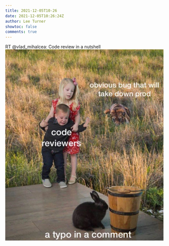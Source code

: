 ```yaml
---
title: 2021-12-05T10-26
date: 2021-12-05T10:26:24Z
author: Lee Turner
showtoc: false
comments: true
---
```


RT @vlad_mihalcea: Code review in a nutshell ![](/img/x//1467440208530624514-FF0_ghIWQAEuFMJ.jpg)


